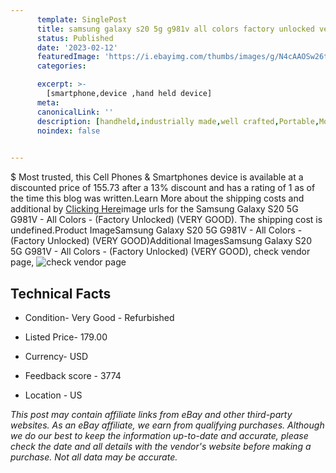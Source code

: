 ```yaml
---
      template: SinglePost
      title: samsung galaxy s20 5g g981v all colors factory unlocked very good 
      status: Published
      date: '2023-02-12'
      featuredImage: 'https://i.ebayimg.com/thumbs/images/g/N4cAAOSw26tjPxs6/s-l225.jpg'
      categories: 

      excerpt: >-
        [smartphone,device ,hand held device]
      meta:
      canonicalLink: ''
      description: [handheld,industrially made,well crafted,Portable,Mobile,Compact,Convenient,Lightweight,Maneuverable,Man-portable,Miniature,Carriable,Hand-held,Light,Holdable,Transportable,Mobile device,Pocket-sized,On-the-go,Wireless,Cordless,Compact size,Convenient size, smartphone,device ,hand held device]
      noindex: false

        
---
```

$
    Most trusted, this Cell Phones & Smartphones device is available at a discounted price of 155.73 after a 13% discount and has a rating of 1 as of the time this blog was written.Learn More about the shipping costs and additional by [Clicking Here](https://www.ebay.com/itm/403925334505?hash=item5e0bd379e9%3Ag%3AN4cAAOSw26tjPxs6&mkevt=1&mkcid=1&mkrid=711-53200-19255-0&campid=%253CePNCampaignId%253E&customid=%253CreferenceId%253E&toolid=10049)image urls for the Samsung Galaxy S20 5G G981V - All Colors - (Factory Unlocked)  (VERY GOOD). The shipping cost is undefined.Product ImageSamsung Galaxy S20 5G G981V - All Colors - (Factory Unlocked)  (VERY GOOD)Additional ImagesSamsung Galaxy S20 5G G981V - All Colors - (Factory Unlocked)  (VERY GOOD), check vendor page, ![check vendor page](https://origin-galleryplus.ebayimg.com/ws/web/403925334505_2_0_1/225x225.jpg,https://origin-galleryplus.ebayimg.com/ws/web/403925334505_3_0_1/225x225.jpg,https://origin-galleryplus.ebayimg.com/ws/web/403925334505_4_0_1/225x225.jpg,https://origin-galleryplus.ebayimg.com/ws/web/403925334505_5_0_1/225x225.jpg,https://origin-galleryplus.ebayimg.com/ws/web/403925334505_6_0_1/225x225.jpg,https://origin-galleryplus.ebayimg.com/ws/web/403925334505_7_0_1/225x225.jpg,https://origin-galleryplus.ebayimg.com/ws/web/403925334505_8_0_1/225x225.jpg,https://origin-galleryplus.ebayimg.com/ws/web/403925334505_9_0_1/225x225.jpg)
    
    

 ## Technical Facts 



     
      

 - Condition- Very Good - Refurbished 


      

 - Listed Price- 179.00 


      

 - Currency- USD 


      

 - Feedback score - 3774 


      

 - Location - US 


      
      

 *_This post may contain affiliate links from eBay and other third-party websites. As an eBay affiliate, we earn from qualifying purchases. Although we do our best to keep the information up-to-date and accurate, please check the date and all details with the vendor's website before making a purchase. Not all data may be accurate._*



    
    
    
    
    
